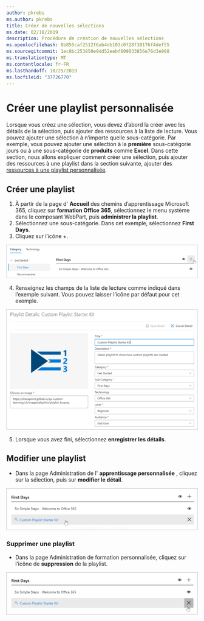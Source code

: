 ```yaml
---
author: pkrebs
ms.author: pkrebs
title: Créer de nouvelles sélections
ms.date: 02/18/2019
description: Procédure de création de nouvelles sélections
ms.openlocfilehash: 8b855caf2512f6ab4db103c0f28f38176f4def55
ms.sourcegitcommit: 1ec8bc253850e9dd52eebf609033856e76d3e908
ms.translationtype: MT
ms.contentlocale: fr-FR
ms.lasthandoff: 10/25/2019
ms.locfileid: "37726770"
---
```

# <a name="create-a-custom-playlist"></a>Créer une playlist personnalisée

Lorsque vous créez une sélection, vous devez d’abord la créer avec les détails de la sélection, puis ajouter des ressources à la liste de lecture. Vous pouvez ajouter une sélection à n’importe quelle sous-catégorie. Par exemple, vous pouvez ajouter une sélection à la **première** sous-catégorie jours ou à une sous-catégorie de **produits** comme **Excel**. Dans cette section, nous allons expliquer comment créer une sélection, puis ajouter des ressources à une playlist dans la section suivante, ajouter des [ressources à une playlist personnalisée](custom_addassets.md).

## <a name="create-a-playlist"></a>Créer une playlist 

1. À partir de la page d' **Accueil** des chemins d’apprentissage Microsoft 365, cliquez sur **formation Office 365**, sélectionnez le menu système dans le composant WebPart, puis **administrer la playlist**. 
2. Sélectionnez une sous-catégorie. Dans cet exemple, sélectionnez **First Days**.  
3. Cliquez sur l’icône +.  

![CG-newplaylistbtn. png](media/cg-newplaylistbtn.png)

4.  Renseignez les champs de la liste de lecture comme indiqué dans l’exemple suivant. Vous pouvez laisser l’icône par défaut pour cet exemple. 

![CG-newplaylistdetails. png](media/cg-newplaylistdetails.png)

5.  Lorsque vous avez fini, sélectionnez **enregistrer les détails**. 

## <a name="edit-a-playlist"></a>Modifier une playlist

- Dans la page Administration de l' **apprentissage personnalisée** , cliquez sur la sélection, puis sur **modifier le détail**.  

![CG-editplaylist. png](media/cg-editplaylist.png)

### <a name="delete-a-playlist"></a>Supprimer une playlist

- Dans la page Administration de formation personnalisée, cliquez sur l’icône de **suppression** de la playlist.  

![CG-deleteplaylist. png](media/cg-deleteplaylist.png)